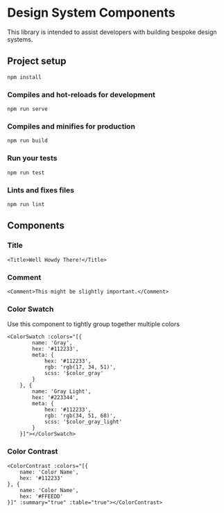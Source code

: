 # Design System Components

This library is intended to assist developers with building bespoke design systems.

## Project setup
```
npm install
```

### Compiles and hot-reloads for development
```
npm run serve
```

### Compiles and minifies for production
```
npm run build
```

### Run your tests
```
npm run test
```

### Lints and fixes files
```
npm run lint
```

## Components

### Title

```
<Title>Well Howdy There!</Title>
```

### Comment

```
<Comment>This might be slightly important.</Comment>
```

### Color Swatch

Use this component to tightly group together multiple colors

```
<ColorSwatch :colors="[{
        name: 'Gray',
        hex: '#112233',
        meta: {
            hex: '#112233',
            rgb: 'rgb(17, 34, 51)',
            scss: '$color_gray'
        }
    }, {
        name: 'Gray Light',
        hex: '#223344',
        meta: {
            hex: '#112233',
            rgb: 'rgb(34, 51, 68)',
            scss: '$color_gray_light'
        }
    }]"></ColorSwatch>
```

### Color Contrast

```
<ColorContrast :colors="[{
    name: 'Color Name',
    hex: '#112233'
}, {
    name: 'Color Name',
    hex: '#FFEEDD'
}]" :summary="true" :table="true"></ColorContrast>
